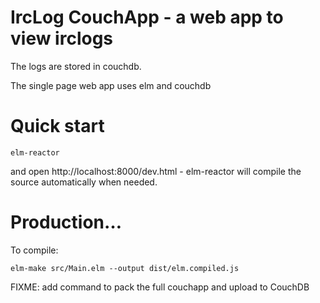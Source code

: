 # IrcLog CouchApp - a web app to view irclogs

The logs are stored in couchdb.

The single page web app uses elm and couchdb


# Quick start

```
elm-reactor
```
and open http://localhost:8000/dev.html - elm-reactor will compile the source automatically when needed.


# Production…

To compile:
```
elm-make src/Main.elm --output dist/elm.compiled.js
```

FIXME: add command to pack the full couchapp and upload to CouchDB
